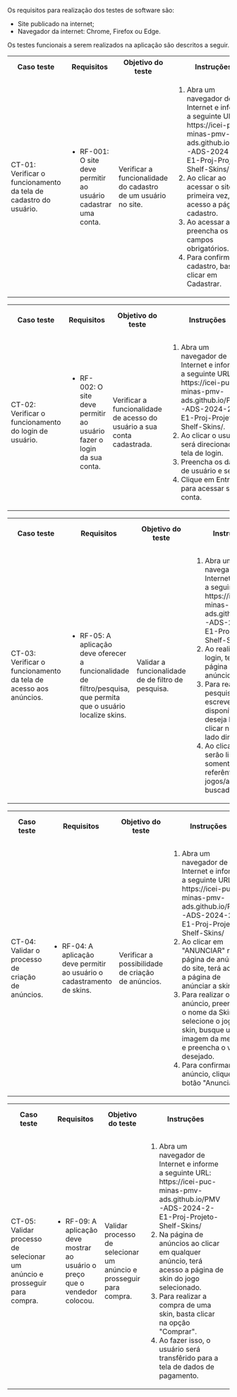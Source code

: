 Os requisitos para realização dos testes de software são:
<ul><li>Site publicado na internet;</li>
<li>Navegador da internet: Chrome, Firefox ou Edge.</li>
</ul>

Os testes funcionais a serem realizados na aplicação são descritos a seguir.

<table>
 <tr>
  <th>Caso teste</th>
  <th>Requisitos</th>
  <th>Objetivo do teste</th>
  <th>Instruções</th>
  <th>Critérios de êxecução</th>
  <th>Responsável</th>
 </tr>
 <tr>
  <td>CT-01: Verificar o funcionamento da tela de cadastro do usuário.</td>
  <td>
   <ul>
    <li>RF-001:	O site deve permitir ao usuário cadastrar uma conta.</li>
   </ul>
  </td>
  <td>Verificar a funcionalidade do cadastro de um usuário no site.</td>
  <td>
   <ol>
    <li>Abra um navegador de Internet e informe a seguinte URL: https://icei-puc-minas-pmv-ads.github.io/PMV-ADS-2024-2-E1-Proj-Projeto-Shelf-Skins/.</li>
    <li>Ao clicar ao acessar o site pela primeira vez, terá acesso a página de cadastro.</li>
    <li>Ao acessar a tela preencha os campos obrigatórios.</li>
    <li>Para confirmar seu cadastro, basta clicar em Cadastrar.</li>
   </ol>
   </td>
  <td>Para cadastrar um usuário, todos os campos deverão estar preenchidos corretamente.</td>
  <td>Arthur</td>
 </tr>
</table>

<table>
 <tr>
  <th>Caso teste</th>
  <th>Requisitos</th>
  <th>Objetivo do teste</th>
  <th>Instruções</th>
  <th>Critérios de êxecução</th>
  <th>Responsável</th>
 </tr>
 <tr>
  <td>CT-02: Verificar o funcionamento do login de usuário.</td>
  <td>
   <ul>
    <li>RF-002: O site deve permitir ao usuário fazer o login da sua conta.</li>
   </ul>
  </td>
  <td>Verificar a funcionalidade de acesso do usuário a sua conta cadastrada.</td>
  <td>
   <ol>
    <li>Abra um navegador de Internet e informe a seguinte URL: https://icei-puc-minas-pmv-ads.github.io/PMV-ADS-2024-2-E1-Proj-Projeto-Shelf-Skins/.</li>
    <li>Ao clicar o usuário será direcionado a tela de login.</li>
    <li>Preencha os dados de usuário e senha.</li>
    <li>Clique em Entrar para acessar sua conta.</li>
   </ol>
   </td>
  <td>A conta do usuário deverá estar criada para conseguir realizar o login.</td>
  <td>Lucas</td>
 </tr>
</table>

<table>
 <tr>
  <th>Caso teste</th>
  <th>Requisitos</th>
  <th>Objetivo do teste</th>
  <th>Instruções</th>
  <th>Critérios de êxecução</th>
  <th>Responsável</th>
 </tr>
 <tr>
  <td>CT-03: Verificar o funcionamento da tela de acesso aos anúncios.</td>
  <td>
   <ul>
    <li>RF-05: A aplicação deve oferecer a funcionalidade de filtro/pesquisa, que permita que o usuário localize skins.</li>
   </ul>
  </td>
  <td>Validar a funcionalidade de de filtro de pesquisa.</td>
  <td>
   <ol>
    <li>Abra um navegador de Internet e informe a seguinte URL: https://icei-puc-minas-pmv-ads.github.io/PMV-ADS-2024-2-E1-Proj-Projeto-Shelf-Skins/</li>
    <li>Ao realizar seu login, terá acesso a página de anúncios.</li>
    <li>Para realizar uma pesquisa, basta escrever no campo disponível o que deseja buscar e clicar na lupa ao lado direito.</li>
    <li>Ao clicar na lupa, serão listados somentes anúncios referêntes aos jogos/assuntos buscados.</li>
   </ol>
   </td>
  <td>Para realizar uma busca, o campo de pesquisa deverá estar preenchido.</td>
  <td>João/td>
 </tr>
</table>

<table>
 <tr>
  <th>Caso teste</th>
  <th>Requisitos</th>
  <th>Objetivo do teste</th>
  <th>Instruções</th>
  <th>Critérios de êxecução</th>
  <th>Responsável</th>
 </tr>
 <tr>
  <td>CT-04: Validar o processo de criação de anúncios.</td>
  <td>
   <ul>
    <li>RF-04: A aplicação deve permitir ao usuário o cadastramento de skins.</li>
   </ul>
  </td>
  <td>Verificar a possibilidade de criação de anúncios.</td>
  <td>
   <ol>
    <li>Abra um navegador de Internet e informe a seguinte URL: https://icei-puc-minas-pmv-ads.github.io/PMV-ADS-2024-2-E1-Proj-Projeto-Shelf-Skins/</li>
    <li>Ao clicar em "ANUNCIAR" na página de anúncios do site, terá acesso a página de anúnciar a skin.</li>
    <li>Para realizar o anúncio, preencha o nome da Skin, selecione o jogo da skin, busque uma imagem da mesma e preencha o valor desejado.</li>
    <li>Para confirmar seu anúncio, clique no botão "Anunciar".</li>
   </ol>
   </td>
  <td>Todos os campos deverão estar preenchido para permitir criar um anúncio no site.</td>
  <td>Kevin/td>
 </tr>
</table>

<table>
 <tr>
  <th>Caso teste</th>
  <th>Requisitos</th>
  <th>Objetivo do teste</th>
  <th>Instruções</th>
  <th>Critérios de êxecução</th>
  <th>Responsável</th>
 </tr>
 <tr>
  <td>CT-05: Validar processo de selecionar um anúncio e prosseguir para compra.</td>
  <td>
   <ul>
    <li>RF-09: A aplicação deve mostrar ao usuário o preço que o vendedor colocou.</li>
   </ul>
  </td>
  <td>Validar processo de selecionar um anúncio e prosseguir para compra.</td>
  <td>
   <ol>
    <li>Abra um navegador de Internet e informe a seguinte URL: https://icei-puc-minas-pmv-ads.github.io/PMV-ADS-2024-2-E1-Proj-Projeto-Shelf-Skins/</li>
    <li>Na página de anúncios ao clicar em qualquer anúncio, terá acesso a página de skin do jogo selecionado.</li>
    <li>Para realizar a compra de uma skin, basta clicar na opção "Comprar".</li>
    <li>Ao fazer isso, o usuário será transfêrido para a tela de dados de pagamento.</li>
   </ol>
   </td>
  <td>Para realizar a compra, o usuário deverá estar logado em sua conta.</td>
  <td>Gustavo/td>
 </tr>
</table>
